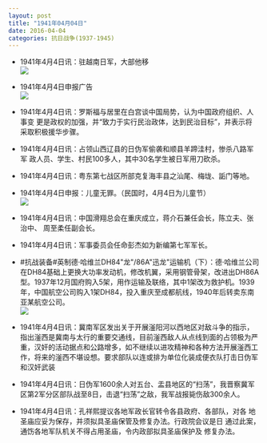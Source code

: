```yaml
---
layout: post
title: "1941年04月04日"
date: 2016-04-04
categories: 抗日战争(1937-1945)
---
```


<meta name="referrer" content="no-referrer" />

- 1941年4月4日讯：驻越南日军，大部他移 <br/><img src="https://ww3.sinaimg.cn/large/aca367d8jw1f2l2e67htcj208t06x753.jpg" />

- 1941年4月4日申报广告 <br/><img src="https://ww1.sinaimg.cn/large/aca367d8jw1f2l0nifhfyj20jy0gr42n.jpg" />

- 1941年4月4日讯：罗斯福与居里在白宫谈中国局势，认为中国政府组织、人事变 更是政权的加强，并“致力于实行民治政体，达到民治目标”，并表示将 采取积极援华步骤。 

- 1941年4月4日讯：占领山西辽县的日伪军偷袭和顺县羊蹄洼村，惨杀八路军军 政人员、学生、村民100多人，其中30名学生被日军用刀砍杀。 

- 1941年4月4日讯：粤东第七战区所部克复海丰县之汕尾、梅垅、詬门等地。 

- 1941年4月4日申报：儿童无罪。（民国时，4月4日为儿童节） <br/><img src="https://ww2.sinaimg.cn/large/aca367d8jw1f2kl1bnglkj20t514ahcr.jpg" />

- 1941年4月4日讯：中国滑翔总会在重庆成立，蒋介石兼任会长，陈立夫、张治中、 周至柔任副会长。 

- 1941年4月4日讯：军事委员会任命彭杰如为新编第七军军长。 

- #抗战装备#英制德·哈维兰DH84"龙"/86A"迅龙"运输机（下）：德·哈维兰公司在DH84基础上更换大功率发动机，修改机翼，采用钢管骨架，改进出DH86A型。1937年12月国府购入5架，用作运输及联络，其中1架改为救护机。1939年，中国航空公司购入1架DH84，投入重庆至成都航线，1940年后转卖东南亚某航空公司。 <br/><img src="https://ww4.sinaimg.cn/large/aca367d8jw1f2kfurmk52j20as0bajso.jpg" />

- 1941年4月4日讯：冀南军区发出关于开展滏阳河以西地区对敌斗争的指示，指出滏西是冀南与太行的重要交通线，目前滏西敌人从点线到面的占领极为严重，汉奸的活动据点和公路增多，如不继续以进攻精神和各种方法开展滏西工作，将来的滏西不堪设想。要求部队以连或排为单位化装成便衣队打击日伪军和汉奸武装 

- 1941年4月4日讯：日伪军1600余人对五台、盂县地区的“扫荡”，我晋察冀军区第2军分区部队战至8日，击退“扫荡”之敌，我军战报毙伤敌300余人。 

- 1941年4月4日讯：孔祥熙提议各地军政长官转令各县政府、各部队，对各 地圣庙应妥为保存，并须拟具圣庙保管及修复办法。行政院会议是日 通过此案，通饬各地军队机关不得占用圣庙，令内政部拟具圣庙保护及 修复办法。 

